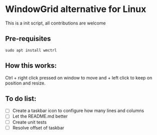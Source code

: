 # WindowGrid alternative for Linux
This is a init script, all contributions are welcome

## Pre-requisites
```commandline
sudo apt install wmctrl
```

## How this works:
Ctrl + right click pressed on window to move and + left click to keep on position and resize.

## To do list:
- [ ] Create a taskbar icon to configure how many lines and columns
- [ ] Let the README.md better
- [ ] Create unit tests
- [ ] Resolve offset of taskbar